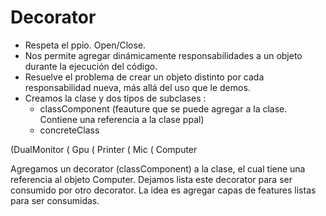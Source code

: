 # Decorator

- Respeta el ppio. Open/Close.
- Nos permite agregar dinámicamente responsabilidades a un objeto durante la ejecución del código.
- Resuelve el problema de crear un objeto distinto por cada responsabilidad nueva, más allá del uso que le demos.
- Creamos la clase y dos tipos de subclases : 
    - classComponent (feauture que se puede agregar a la clase. Contiene una referencia a la clase ppal)
    - concreteClass

(DualMonitor ( Gpu ( Printer ( Mic ( Computer

Agregamos un decorator (classComponent) a la clase, el cual tiene una referencia al objeto Computer.
Dejamos lista este decorator para ser consumido por otro decorator.
La idea es agregar capas de features listas para ser consumidas.
